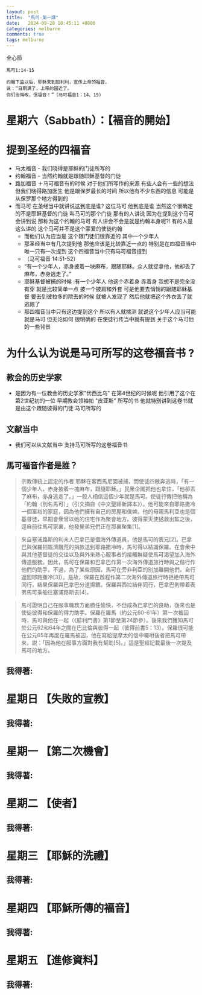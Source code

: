 ```yaml
---
layout: post
title:  "馬可-第一課"
date:   2024-09-28 10:45:11 +0800
categories: melburne
comments: true
tags: melburne 
---
```


全心節
~~~
馬可1:14-15

约翰下监以后，耶稣来到加利利，宣传上帝的福音，
说：“日期满了，上帝的国近了。
你们当悔改，信福音！”（马可福音1：14、15)

~~~

# 星期六（Sabbath）：【褔音的開始】

          
# 提到圣经的四福音 
- 马太福音 - 我们晓得是耶稣的门徒所写的 
- 约翰福音 - 当然约翰就是跟随耶稣基督的门徒 
- 路加福音 ＋马可福音有的时候 对于他们所写作的来源 有些人会有一些的想法 但我们晓得路加医生 
   他是跟保罗最长的时间 所以他有不少东西的信息 可能是从保罗那个地方得到的
- 而马可 在圣经当中就讲说这到底是谁? 这位马可 他到底是谁 当然这个很确定的不是耶稣基督的门徒 叫马可的那个门徒
    那有的人讲说 因为在提到这个马可会讲到说 那称为这个约翰的马可 有人讲会不会是就是约翰本身呢?! 有的人是这么讲的  这个马可并不是这个蒙爱的使徒约翰 
    - 而他们认为应当是 这个跟门徒们很靠近的 其中一个少年人 
    - 那圣经当中有几次提到他 那他应该是比较靠近一点的 特别是在四福音当中 唯一只有一次提到 这个四福音当中只有马可福音提到 
    - （马可福音 14:51-52）
    - “有一个少年人，赤身披着一块麻布，跟随耶稣。众人就捉拿他，他却丢了麻布，赤身逃走了。”
    - 耶稣基督被捕的时候 :有一个少年人 他这个赤着身 赤着身 我想不是完全没有穿 就是比较简单一点 披一个披肩和外套 可是他要去悄悄的跟随耶稣基督 要去到彼拉多的院去的时候 就被人发现了 然后他就把这个外衣丢了就逃跑了 
    - 那四福音当中只有这边提到这个 所以有人就揣测 就说这个少年人应当可能就是马可 但无论如何 很明确的 在使徒行传当中就有提到 关于这个马可他的一些背景 


# 为什么认为说是马可所写的这卷福音书 ?
## 教会的历史学家
  - 是因为有一位教会的历史学家"优西比乌" 在第4世纪的时候呢 他引用了这个在第2世纪初的一位 早期教会领袖帕 "皮亚斯" 所写的书 他就特别讲到这卷书就是由这个跟随彼得的门徒 马可所写的 
## 文献当中
  - 我们可以从文献当中 支持马可所写的这卷福音书 
        


## 馬可褔音作者是誰？
>宗教傳統上認定的作者
>耶穌在客西馬尼園被捕，而使徒四散奔逃時，「有一個少年人，赤身披着一塊麻布，跟隨耶穌。」民衆企圖把他也拿住，「他卻丟了麻布，赤身逃走了。」一般人相信這個少年就是馬可。使徒行傳把他稱為「約翰（別名馬可）」（引文摘自《中文聖經新譯本》）。他可能來自耶路撒冷一個富裕的家庭，因為他們擁有自己的房屋和僕婢。他的母親馬利亞也是個基督徒，早期會衆曾以她的住宅作為聚會地方。彼得蒙天使拯救出監之後，逕自前往馬可家裏，他發覺弟兄們正在那裏聚集[1]。

>來自塞浦路斯的利未人巴拿巴是個海外傳道員，他是馬可的表兄[2]。巴拿巴與保羅把賑濟饑荒的捐款送到耶路撒冷時，馬可得以結識保羅。在會衆中與其他基督徒的交往以及與外來熱心服事者的接觸無疑使馬可渴望加入海外傳道服務。因此，馬可在保羅和巴拿巴作第一次海外傳道旅行時與之偕行作他們的助手。不過，為了某些原因，馬可在旁非利亞的別加離開他們，自行返回耶路撒冷[3]）。是故，保羅在啟程作第二次海外傳道旅行時拒絶帶馬可同行，結果保羅與巴拿巴分道揚鑣。保羅與西拉結伴同行，巴拿巴則帶着表弟馬可乘船往塞浦路斯去[4]。

>馬可證明自己在服事職務方面勝任愉快，不但成為巴拿巴的良助，後來也是使徒彼得和保羅的得力助手。保羅在羅馬（約公元60-61年）第一次被囚時，馬可與他在一起（《腓利門書》第1節至第24節參）。後來我們獲知馬可於公元62和64年之間在巴比倫與彼得一起（彼得前書5：13）。保羅很可能在公元65年再度在羅馬被囚，他在寫給提摩太的信中囑咐後者把馬可帶來，説：「因為他在服事方面對我有幫助[5]。」這是聖經記載最後一次提及馬可的地方。








## 我得著:


# 星期日 【失敗的宣教】 
## 我得著:

# 星期一 【第二次機會】
## 我得著:

# 星期二 【使者】
## 我得著:


# 星期三 【耶穌的洗禮】
## 我得著:


# 星期四 【耶穌所傳的褔音】 
## 我得著:


# 星期五 【進修資料】 
## 我得著:
